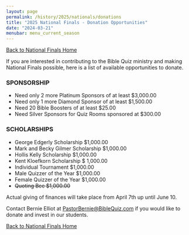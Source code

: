 ```yaml
---
layout: page
permalink: /history/2025/nationals/donations
title: "2025 National Finals - Donation Opportunities"
date: "2024-03-21"
menubar: menu_current_season
---
```


<a href="{% link _pages/history/2025/nationals/index.md %}" class="button is-primary">Back to National Finals Home</a>

If you are interested in contributing to the Bible Quiz ministry and making National Finals possible, here is a list of available opportunities to donate.

### SPONSORSHIP

-   Need only 2 more Platinum Sponsors of at least $3,000.00
-   Need only 1 more Diamond Sponsor of at least $1,500.00
-   Need 20 Bible Boosters of at least $25.00
-   Need Silver Sponsors for Quiz Rooms sponsored at $300.00

### SCHOLARSHIPS

-   George Edgerly Scholarship $1,000.00
-   Mark and Becky Gilmer Scholarship $1,000.00
-   Hollis Kelly Scholarship $1,000.00
-   Kent Kloefkorn Scholarship $ 1,000.00
-   Individual Tournament $1,000.00
-   Male Quizzer of the Year $1,000.00
-   Female Quizzer of the Year $1,000.00
-   ~~Quoting Bee $1,000.00~~

Actual giving of finances will take place from April 7th up until June 10.

Contact Bernie Elliot at [PastorBernie@BibleQuiz.com](mailto:pastorbernie@biblequiz.com) if you would like to donate and invest in our students.

<a href="{% link _pages/history/2025/nationals/index.md %}" class="button is-primary">Back to National Finals Home</a>
